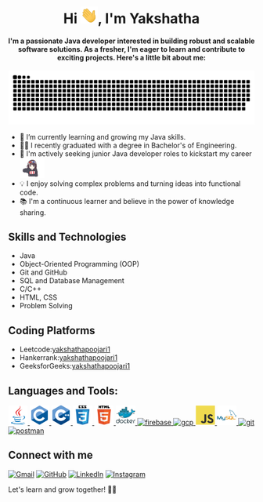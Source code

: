 
<div align="center">
<h1 align="center">Hi <img width="35" src="https://github.com/yakshatha1/yakshatha1/blob/main/waving.gif">, I'm Yakshatha </h1>
<h4 align="center"> I'm a passionate Java developer interested in building robust and scalable software solutions. As a fresher, I'm eager to learn and contribute to exciting projects. Here's a little bit about me:
</h4>
</div>

<div align="center">
  <a href="https://yakshatha-port.netlify.app">
  <img  src="https://github.com/yakshatha1/yakshatha1/blob/main/grid-snake.svg"
       alt="snake" /></a>
</div>


- 🌱 I’m currently learning and growing my Java skills.
- 👩‍🎓 I recently graduated with a degree in Bachelor's of Engineering.
- 💼 I'm actively seeking junior Java developer roles to kickstart my career <img src="https://github.com/yakshatha1/yakshatha1/blob/main/animegirl.gif" width="50">
- 💡 I enjoy solving complex problems and turning ideas into functional code.
- 📚 I'm a continuous learner and believe in the power of knowledge sharing.

## Skills and Technologies

- Java
- Object-Oriented Programming (OOP)
- Git and GitHub
- SQL and Database Management
- C/C++
- HTML, CSS 
- Problem Solving
  
## Coding Platforms
- Leetcode:[yakshathapoojari1](https://leetcode.com/yakshathapoojari1/)
- Hankerrank:[yakshathapoojari1](https://www.hackerrank.com/yakshathapoojar1)
- GeeksforGeeks:[yakshathapoojari1](https://auth.geeksforgeeks.org/user/yakshathapoojari1/)
  
## Languages and Tools:
<p align="left"><a href="https://www.java.com" target="_blank" rel="noreferrer"> <img src="https://raw.githubusercontent.com/devicons/devicon/master/icons/java/java-original.svg" alt="java" width="40" height="40"/> </a><a href="https://www.cprogramming.com/" target="_blank" rel="noreferrer"> <img src="https://raw.githubusercontent.com/devicons/devicon/master/icons/c/c-original.svg" alt="c" width="40" height="40"/> </a> <a href="https://www.w3schools.com/cpp/" target="_blank" rel="noreferrer"> <img src="https://raw.githubusercontent.com/devicons/devicon/master/icons/cplusplus/cplusplus-original.svg" alt="cplusplus" width="40" height="40"/> </a> <a href="https://www.w3schools.com/css/" target="_blank" rel="noreferrer"> <img src="https://raw.githubusercontent.com/devicons/devicon/master/icons/css3/css3-original-wordmark.svg" alt="css3" width="40" height="40"/> </a> <a href="https://www.w3.org/html/" target="_blank" rel="noreferrer"> <img src="https://raw.githubusercontent.com/devicons/devicon/master/icons/html5/html5-original-wordmark.svg" alt="html5" width="40" height="40"/>  </a> <a href="https://www.docker.com/" target="_blank" rel="noreferrer"> <img src="https://raw.githubusercontent.com/devicons/devicon/master/icons/docker/docker-original-wordmark.svg" alt="docker" width="40" height="40"/> <a href="https://firebase.google.com/" target="_blank" rel="noreferrer"> <img src="https://www.vectorlogo.zone/logos/firebase/firebase-icon.svg" alt="firebase" width="40" height="40"/> </a> <a href="https://cloud.google.com" target="_blank" rel="noreferrer"> <img src="https://www.vectorlogo.zone/logos/google_cloud/google_cloud-icon.svg" alt="gcp" width="40" height="40"/> </a><a href="https://developer.mozilla.org/en-US/docs/Web/JavaScript" target="_blank" rel="noreferrer"> <img src="https://raw.githubusercontent.com/devicons/devicon/master/icons/javascript/javascript-original.svg" alt="javascript" width="40" height="40"/> </a> <a href="https://www.mysql.com/" target="_blank" rel="noreferrer"> <img src="https://raw.githubusercontent.com/devicons/devicon/master/icons/mysql/mysql-original-wordmark.svg" alt="mysql" width="40" height="40"/> </a> <a href="https://git-scm.com/" target="_blank" rel="noreferrer"> <img src="https://www.vectorlogo.zone/logos/git-scm/git-scm-icon.svg" alt="git" width="40" height="40"/> </a> <a href="https://postman.com" target="_blank" rel="noreferrer"> <img src="https://www.vectorlogo.zone/logos/getpostman/getpostman-icon.svg" alt="postman" width="40" height="40"/> </a> 

## Connect with me

<p align="Left">
	<a href="mailto:yakshathapoojari1@gmail.com"><img img src="https://img.shields.io/badge/gmail-%23EA4335.svg?style=plastic&logo=gmail&logoColor=white" alt="Gmail"/></a>
	<a href="https://github.com/yakshatha1"><img src="https://img.shields.io/badge/github-%23181717.svg?style=plastic&logo=github&logoColor=white" alt="GitHub"/></a>
  <a href="https://www.linkedin.com/in/yakshatha-poojari-872a53206/"><img src="https://img.shields.io/badge/linkedin-%230A66C2.svg?style=plastic&logo=linkedin&logoColor=white" alt="LinkedIn"/></a>
	<a href="https://www.instagram.com/__yakshatha__/?utm_source=qr&igshid=ZDc4ODBmNjlmNQ%3D%3D"><img src="https://img.shields.io/badge/instagram-%23E4405F.svg?style=plastic&logo=instagram&logoColor=white" alt="Instagram"/></a>
</p>


  
Let's learn and grow together! 👩‍💻

<!---
yakshatha1/yakshatha1 is a ✨ special ✨ repository because its `README.md` (this file) appears on your GitHub profile.
You can click the Preview link to take a look at your changes.
--->
